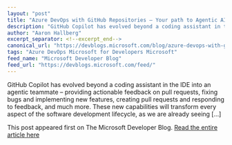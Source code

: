 ```yaml
---
layout: "post"
title: "Azure DevOps with GitHub Repositories – Your path to Agentic AI"
description: "GitHub Copilot has evolved beyond a coding assistant in the IDE into an agentic teammate – providing..."
author: "Aaron Hallberg"
excerpt_separator: <!--excerpt_end-->
canonical_url: "https://devblogs.microsoft.com/blog/azure-devops-with-github-repositories-your-path-to-agentic-ai"
tags: "Azure DevOps Microsoft for Developers Microsoft"
feed_name: "Microsoft Developer Blog"
feed_url: "https://devblogs.microsoft.com/feed/"
---
```


GitHub Copilot has evolved beyond a coding assistant in the IDE into an agentic teammate – providing actionable feedback on pull requests, fixing bugs and implementing new features, creating pull requests and responding to feedback, and much more. These new capabilities will transform every aspect of the software development lifecycle, as we are already seeing [...]<!--excerpt_end-->

This post appeared first on The Microsoft Developer Blog. [Read the entire article here](https://devblogs.microsoft.com/blog/azure-devops-with-github-repositories-your-path-to-agentic-ai)
